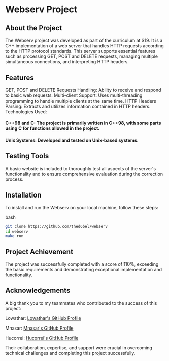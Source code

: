 # Webserv Project
## About the Project
The Webserv project was developed as part of the curriculum at S19. It is a C++ implementation of a web server that handles HTTP requests according to the HTTP protocol standards. This server supports essential features such as processing GET, POST and DELETE requests, managing multiple simultaneous connections, and interpreting HTTP headers.

## Features
GET, POST and DELETE Requests Handling: Ability to receive and respond to basic web requests.
Multi-client Support: Uses multi-threading programming to handle multiple clients at the same time.
HTTP Headers Parsing: Extracts and utilizes information contained in HTTP headers.
Technologies Used:

#### **C++98 and C:** The project is primarily written in C++98, with some parts using C for functions allowed in the project.
#### **Unix Systems:** Developed and tested on Unix-based systems.
## Testing Tools
A basic website is included to thoroughly test all aspects of the server's functionality and to ensure comprehensive evaluation during the correction process.

## Installation
To install and run the Webserv on your local machine, follow these steps:

bash
```bash
git clone https://github.com/thed6bel/webserv
cd webserv
make run
```

## Project Achievement
The project was successfully completed with a score of 110%, exceeding the basic requirements and demonstrating exceptional implementation and functionality.

## Acknowledgements
A big thank you to my teammates who contributed to the success of this project:

Lowathar: [Lowathar's GitHub Profile](https://github.com/lwathar)

Mnasar: [Mnasar's GitHub Profile](https://github.com/Pimpel1)

Hucorrei: [Hucorrei's GitHub Profile](https://github.com/thed6bel)

Their collaboration, expertise, and support were crucial in overcoming technical challenges and completing this project successfully.